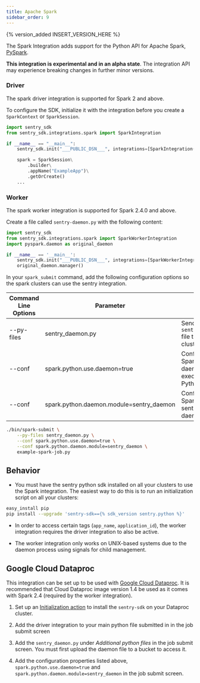 ```yaml
---
title: Apache Spark
sidebar_order: 9
---
```


{% version_added INSERT_VERSION_HERE %}

<!-- WIZARD -->
The Spark Integration adds support for the Python API for Apache Spark, [PySpark](https://spark.apache.org/).

**This integration is experimental and in an alpha state**. The integration API may experience breaking changes in further minor versions.

### Driver

The spark driver integration is supported for Spark 2 and above.

To configure the SDK, initialize it with the integration before you create a `SparkContext` or `SparkSession`.

```python
import sentry_sdk
from sentry_sdk.integrations.spark import SparkIntegration

if __name__ == "__main__":
    sentry_sdk.init("___PUBLIC_DSN___", integrations=[SparkIntegration()])

    spark = SparkSession\
        .builder\
        .appName("ExampleApp")\
        .getOrCreate()
    ...
```

### Worker

The spark worker integration is supported for Spark 2.4.0 and above.

Create a file called `sentry-daemon.py` with the following content:

```python
import sentry_sdk
from sentry_sdk.integrations.spark import SparkWorkerIntegration
import pyspark.daemon as original_daemon

if __name__ == '__main__':
    sentry_sdk.init("___PUBLIC_DSN___", integrations=[SparkWorkerIntegration()])
    original_daemon.manager()
```

In your `spark_submit` command, add the following configuration options so the spark clusters can use the sentry integration.

| Command Line Options | Parameter                                | Usage                                                           |
|----------------------|------------------------------------------|-----------------------------------------------------------------|
| --py-files           | sentry_daemon.py                         | Sends the `sentry_daemon.py` file to your Spark clusters        |
| --conf               | spark.python.use.daemon=true             | Configures Spark to use a daemon to execute it's Python workers |
| --conf               | spark.python.daemon.module=sentry_daemon | Configures Spark to use the sentry custom daemon                |

```bash
./bin/spark-submit \
    --py-files sentry_daemon.py \
    --conf spark.python.use.daemon=true \
    --conf spark.python.daemon.module=sentry_daemon \
    example-spark-job.py
```

<!-- ENDWIZARD -->

## Behavior

* You must have the sentry python sdk installed on all your clusters to use the Spark integration. The easiest way to do this is to run an initialization script on all your clusters:

```bash
easy_install pip
pip install --upgrade 'sentry-sdk=={% sdk_version sentry.python %}'
```

* In order to access certain tags (`app_name`, `application_id`), the worker integration requires the driver integration to also be active.

* The worker integration only works on UNIX-based systems due to the daemon process using signals for child management.

## Google Cloud Dataproc

This integration can be set up to be used with [Google Cloud Dataproc](https://cloud.google.com/dataproc/). It is recommended that Cloud Dataproc image version 1.4 be used as it comes with Spark 2.4 (required by the worker integration).

1. Set up an [Initialization action](https://cloud.google.com/dataproc/docs/concepts/configuring-clusters/init-actions) to install the `sentry-sdk` on your Dataproc cluster.  

2. Add the driver integration to your main python file submitted in in the job submit screen

3. Add the `sentry_daemon.py` under <i>Additional python files</i> in the job submit screen. You must first upload the daemon file to a bucket to access it.

4.  Add the configuration properties listed above, `spark.python.use.daemon=true` and `spark.python.daemon.module=sentry_daemon` in the job submit screen.
